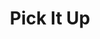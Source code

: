 ---
title: "Pick It Up"
name: "Pick It Up"
one_liner: "Environmental game to crowd source cleanup and educate over environmental preservation"
tech_stack: [
    "Android",
    "web",
    "socket.io",
    "google-maps",
    "microsoft-cognitive-services",
    "fullstack",
    "frontend",
    "backend",
]
tech: "Java, Android"
start_date: "2017-04-23"
hackathon: "EarthHack"
github_link: "https://github.com/theCreedo/pick-it-up"
devpost_link: "https://devpost.com/software/pick-it-up"
youtube_embed_link:
header_image: "https://challengepost-s3-challengepost.netdna-ssl.com/photos/production/software_photos/000/503/282/datas/gallery.jpg"
header_image_alt_txt:
footer_image: ""
footer_image_alt_txt:
---